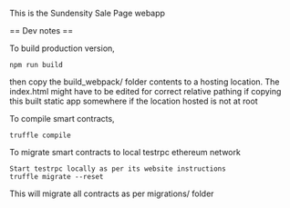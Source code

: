 This is the Sundensity Sale Page webapp


== Dev notes ==

To build production version, 

    npm run build

then copy the build_webpack/ folder contents to a hosting location. The index.html might have to be edited for correct relative pathing if copying this built static app somewhere if the location hosted is not at root



To compile smart contracts, 

    truffle compile


To migrate smart contracts to local testrpc ethereum network

    Start testrpc locally as per its website instructions
    truffle migrate --reset

This will migrate all contracts as per migrations/ folder





